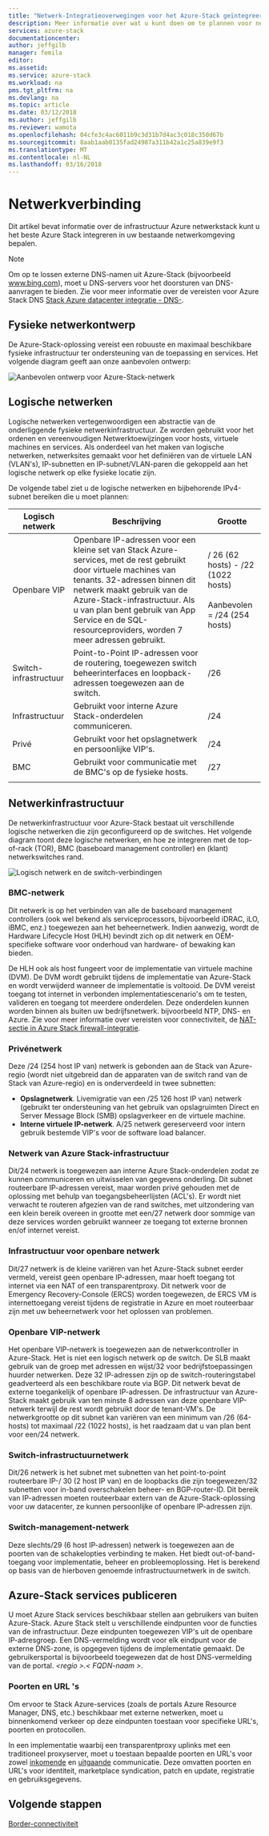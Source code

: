 ```yaml
---
title: "Netwerk-Integratieoverwegingen voor het Azure-Stack geïntegreerd systemen | Microsoft Docs"
description: Meer informatie over wat u kunt doen om te plannen voor netwerkintegratie datacenter met meerdere knooppunten Azure Stack.
services: azure-stack
documentationcenter: 
author: jeffgilb
manager: femila
editor: 
ms.assetid: 
ms.service: azure-stack
ms.workload: na
pms.tgt_pltfrm: na
ms.devlang: na
ms.topic: article
ms.date: 03/12/2018
ms.author: jeffgilb
ms.reviewer: wamota
ms.openlocfilehash: 04cfe3c4ac6011b9c3d31b7d4ac3c018c350d67b
ms.sourcegitcommit: 8aab1aab0135fad24987a311b42a1c25a839e9f3
ms.translationtype: MT
ms.contentlocale: nl-NL
ms.lasthandoff: 03/16/2018
---
```

# <a name="network-connectivity"></a>Netwerkverbinding
Dit artikel bevat informatie over de infrastructuur Azure netwerkstack kunt u het beste Azure Stack integreren in uw bestaande netwerkomgeving bepalen. 

> [!NOTE]
> Om op te lossen externe DNS-namen uit Azure-Stack (bijvoorbeeld www.bing.com), moet u DNS-servers voor het doorsturen van DNS-aanvragen te bieden. Zie voor meer informatie over de vereisten voor Azure Stack DNS [Stack Azure datacenter integratie - DNS-](azure-stack-integrate-dns.md).

## <a name="physical-network-design"></a>Fysieke netwerkontwerp
De Azure-Stack-oplossing vereist een robuuste en maximaal beschikbare fysieke infrastructuur ter ondersteuning van de toepassing en services. Het volgende diagram geeft aan onze aanbevolen ontwerp:

![Aanbevolen ontwerp voor Azure-Stack-netwerk](media/azure-stack-network/recommended-design.png)


## <a name="logical-networks"></a>Logische netwerken
Logische netwerken vertegenwoordigen een abstractie van de onderliggende fysieke netwerkinfrastructuur. Ze worden gebruikt voor het ordenen en vereenvoudigen Netwerktoewijzingen voor hosts, virtuele machines en services. Als onderdeel van het maken van logische netwerken, netwerksites gemaakt voor het definiëren van de virtuele LAN (VLAN's), IP-subnetten en IP-subnet/VLAN-paren die gekoppeld aan het logische netwerk op elke fysieke locatie zijn.

De volgende tabel ziet u de logische netwerken en bijbehorende IPv4-subnet bereiken die u moet plannen:

| Logisch netwerk | Beschrijving | Grootte | 
| -------- | ------------- | ------------ | 
| Openbare VIP | Openbare IP-adressen voor een kleine set van Stack Azure-services, met de rest gebruikt door virtuele machines van tenants. 32-adressen binnen dit netwerk maakt gebruik van de Azure-Stack-infrastructuur. Als u van plan bent gebruik van App Service en de SQL-resourceproviders, worden 7 meer adressen gebruikt. | / 26 (62 hosts) - /22 (1022 hosts)<br><br>Aanbevolen = /24 (254 hosts) | 
| Switch-infrastructuur | Point-to-Point IP-adressen voor de routering, toegewezen switch beheerinterfaces en loopback-adressen toegewezen aan de switch. | /26 | 
| Infrastructuur | Gebruikt voor interne Azure Stack-onderdelen communiceren. | /24 |
| Privé | Gebruikt voor het opslagnetwerk en persoonlijke VIP's. | /24 | 
| BMC | Gebruikt voor communicatie met de BMC's op de fysieke hosts. | /27 | 
| | | |

## <a name="network-infrastructure"></a>Netwerkinfrastructuur
De netwerkinfrastructuur voor Azure-Stack bestaat uit verschillende logische netwerken die zijn geconfigureerd op de switches. Het volgende diagram toont deze logische netwerken, en hoe ze integreren met de top-of-rack (TOR), BMC (baseboard management controller) en (klant) netwerkswitches rand.

![Logisch netwerk en de switch-verbindingen](media/azure-stack-network/NetworkDiagram.png)

### <a name="bmc-network"></a>BMC-netwerk
Dit netwerk is op het verbinden van alle de baseboard management controllers (ook wel bekend als serviceprocessors, bijvoorbeeld iDRAC, iLO, iBMC, enz.) toegewezen aan het beheernetwerk. Indien aanwezig, wordt de Hardware Lifecycle Host (HLH) bevindt zich op dit netwerk en OEM-specifieke software voor onderhoud van hardware- of bewaking kan bieden. 

De HLH ook als host fungeert voor de implementatie van virtuele machine (DVM). De DVM wordt gebruikt tijdens de implementatie van Azure-Stack en wordt verwijderd wanneer de implementatie is voltooid. De DVM vereist toegang tot internet in verbonden implementatiescenario's om te testen, valideren en toegang tot meerdere onderdelen. Deze onderdelen kunnen worden binnen als buiten uw bedrijfsnetwerk. bijvoorbeeld NTP, DNS- en Azure. Zie voor meer informatie over vereisten voor connectiviteit, de [NAT-sectie in Azure Stack firewall-integratie](azure-stack-firewall.md#network-address-translation). 

### <a name="private-network"></a>Privénetwerk
Deze /24 (254 host IP van) netwerk is gebonden aan de Stack van Azure-regio (wordt niet uitgebreid dan de apparaten van de switch rand van de Stack van Azure-regio) en is onderverdeeld in twee subnetten:

- **Opslagnetwerk**. Livemigratie van een /25 126 host IP van) netwerk (gebruikt ter ondersteuning van het gebruik van opslagruimten Direct en Server Message Block (SMB) opslagverkeer en de virtuele machine. 
- **Interne virtuele IP-netwerk**. A/25 netwerk gereserveerd voor intern gebruik bestemde VIP's voor de software load balancer.

### <a name="azure-stack-infrastructure-network"></a>Netwerk van Azure Stack-infrastructuur
Dit/24 netwerk is toegewezen aan interne Azure Stack-onderdelen zodat ze kunnen communiceren en uitwisselen van gegevens onderling. Dit subnet routeerbare IP-adressen vereist, maar worden privé gehouden met de oplossing met behulp van toegangsbeheerlijsten (ACL's). Er wordt niet verwacht te routeren afgezien van de rand switches, met uitzondering van een klein bereik overeen in grootte met een/27 netwerk door sommige van deze services worden gebruikt wanneer ze toegang tot externe bronnen en/of internet vereist. 

### <a name="public-infrastructure-network"></a>Infrastructuur voor openbare netwerk
Dit/27 netwerk is de kleine variëren van het Azure-Stack subnet eerder vermeld, vereist geen openbare IP-adressen, maar hoeft toegang tot internet via een NAT of een transparentproxy. Dit netwerk voor de Emergency Recovery-Console (ERCS) worden toegewezen, de ERCS VM is internettoegang vereist tijdens de registratie in Azure en moet routeerbaar zijn met uw beheernetwerk voor het oplossen van problemen.

### <a name="public-vip-network"></a>Openbare VIP-netwerk
Het openbare VIP-netwerk is toegewezen aan de netwerkcontroller in Azure-Stack. Het is niet een logisch netwerk op de switch. De SLB maakt gebruik van de groep met adressen en wijst/32 voor bedrijfstoepassingen huurder netwerken. Deze 32 IP-adressen zijn op de switch-routeringstabel geadverteerd als een beschikbare route via BGP. Dit netwerk bevat de externe toegankelijk of openbare IP-adressen. De infrastructuur van Azure-Stack maakt gebruik van ten minste 8 adressen van deze openbare VIP-netwerk terwijl de rest wordt gebruikt door de tenant-VM's. De netwerkgrootte op dit subnet kan variëren van een minimum van /26 (64-hosts) tot maximaal /22 (1022 hosts), is het raadzaam dat u van plan bent voor een/24 netwerk.

### <a name="switch-infrastructure-network"></a>Switch-infrastructuurnetwerk
Dit/26 netwerk is het subnet met subnetten van het point-to-point routeerbare IP-/ 30 (2 host IP van) en de loopbacks die zijn toegewezen/32 subnetten voor in-band overschakelen beheer- en BGP-router-ID. Dit bereik van IP-adressen moeten routeerbaar extern van de Azure-Stack-oplossing voor uw datacenter, ze kunnen persoonlijke of openbare IP-adressen zijn.

### <a name="switch-management-network"></a>Switch-management-netwerk
Deze slechts/29 (6 host IP-adressen) netwerk is toegewezen aan de poorten van de schakelopties verbinding te maken. Het biedt out-of-band-toegang voor implementatie, beheer en probleemoplossing. Het is berekend op basis van de hierboven genoemde infrastructuurnetwerk in de switch.

## <a name="publish-azure-stack-services"></a>Azure-Stack services publiceren
U moet Azure Stack services beschikbaar stellen aan gebruikers van buiten Azure-Stack. Azure Stack stelt u verschillende eindpunten voor de functies van de infrastructuur. Deze eindpunten toegewezen VIP's uit de openbare IP-adresgroep. Een DNS-vermelding wordt voor elk eindpunt voor de externe DNS-zone, is opgegeven tijdens de implementatie gemaakt. De gebruikersportal is bijvoorbeeld toegewezen dat de host DNS-vermelding van de portal.  *&lt;regio >.&lt; FQDN-naam >*.

### <a name="ports-and-urls"></a>Poorten en URL 's
Om ervoor te Stack Azure-services (zoals de portals Azure Resource Manager, DNS, etc.) beschikbaar met externe netwerken, moet u binnenkomend verkeer op deze eindpunten toestaan voor specifieke URL's, poorten en protocollen.
 
In een implementatie waarbij een transparentproxy uplinks met een traditioneel proxyserver, moet u toestaan bepaalde poorten en URL's voor zowel [inkomende](https://docs.microsoft.com/azure/azure-stack/azure-stack-integrate-endpoints#ports-and-protocols-inbound) en [uitgaande](https://docs.microsoft.com/azure/azure-stack/azure-stack-integrate-endpoints#ports-and-urls-outbound) communicatie. Deze omvatten poorten en URL's voor identiteit, marketplace syndication, patch en update, registratie en gebruiksgegevens.

## <a name="next-steps"></a>Volgende stappen
[Border-connectiviteit](azure-stack-border-connectivity.md)